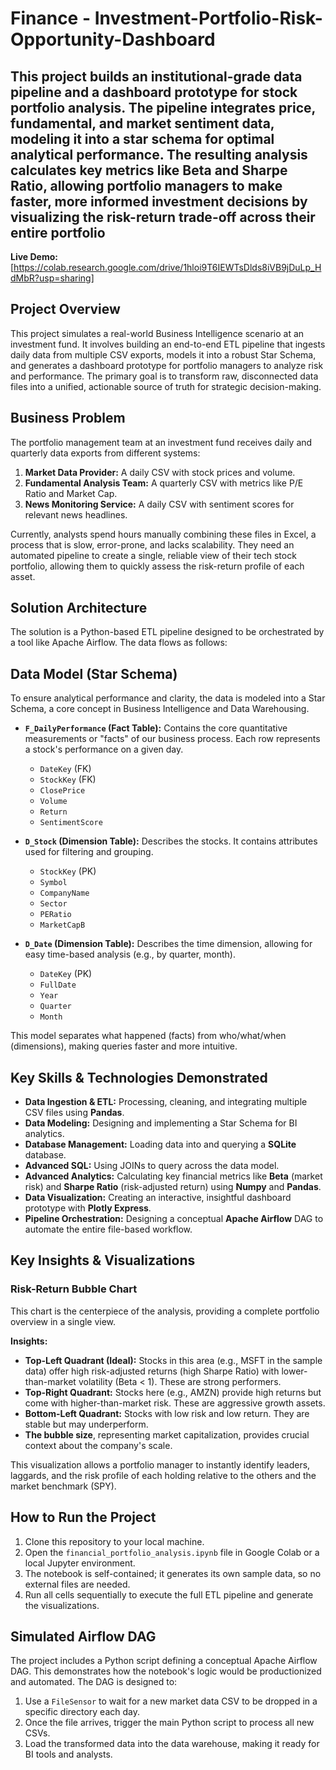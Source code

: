 # Finance - Investment-Portfolio-Risk-Opportunity-Dashboard
## This project builds an institutional-grade data pipeline and a dashboard prototype for stock portfolio analysis. The pipeline integrates price, fundamental, and market sentiment data, modeling it into a star schema for optimal analytical performance. The resulting analysis calculates key metrics like Beta and Sharpe Ratio, allowing portfolio managers to make faster, more informed investment decisions by visualizing the risk-return trade-off across their entire portfolio

**Live Demo:** [https://colab.research.google.com/drive/1hloi9T6IEWTsDlds8iVB9jDuLp_HdMbR?usp=sharing]

## Project Overview

This project simulates a real-world Business Intelligence scenario at an investment fund. It involves building an end-to-end ETL pipeline that ingests daily data from multiple CSV exports, models it into a robust Star Schema, and generates a dashboard prototype for portfolio managers to analyze risk and performance. The primary goal is to transform raw, disconnected data files into a unified, actionable source of truth for strategic decision-making.

## Business Problem

The portfolio management team at an investment fund receives daily and quarterly data exports from different systems:
1.  **Market Data Provider:** A daily CSV with stock prices and volume.
2.  **Fundamental Analysis Team:** A quarterly CSV with metrics like P/E Ratio and Market Cap.
3.  **News Monitoring Service:** A daily CSV with sentiment scores for relevant news headlines.

Currently, analysts spend hours manually combining these files in Excel, a process that is slow, error-prone, and lacks scalability. They need an automated pipeline to create a single, reliable view of their tech stock portfolio, allowing them to quickly assess the risk-return profile of each asset.

## Solution Architecture

The solution is a Python-based ETL pipeline designed to be orchestrated by a tool like Apache Airflow. The data flows as follows:

## Data Model (Star Schema)

To ensure analytical performance and clarity, the data is modeled into a Star Schema, a core concept in Business Intelligence and Data Warehousing.

*   **`F_DailyPerformance` (Fact Table):** Contains the core quantitative measurements or "facts" of our business process. Each row represents a stock's performance on a given day.
    *   `DateKey` (FK)
    *   `StockKey` (FK)
    *   `ClosePrice`
    *   `Volume`
    *   `Return`
    *   `SentimentScore`

*   **`D_Stock` (Dimension Table):** Describes the stocks. It contains attributes used for filtering and grouping.
    *   `StockKey` (PK)
    *   `Symbol`
    *   `CompanyName`
    *   `Sector`
    *   `PERatio`
    *   `MarketCapB`

*   **`D_Date` (Dimension Table):** Describes the time dimension, allowing for easy time-based analysis (e.g., by quarter, month).
    *   `DateKey` (PK)
    *   `FullDate`
    *   `Year`
    *   `Quarter`
    *   `Month`

This model separates what happened (facts) from who/what/when (dimensions), making queries faster and more intuitive.

## Key Skills & Technologies Demonstrated

*   **Data Ingestion & ETL:** Processing, cleaning, and integrating multiple CSV files using **Pandas**.
*   **Data Modeling:** Designing and implementing a Star Schema for BI analytics.
*   **Database Management:** Loading data into and querying a **SQLite** database.
*   **Advanced SQL:** Using JOINs to query across the data model.
*   **Advanced Analytics:** Calculating key financial metrics like **Beta** (market risk) and **Sharpe Ratio** (risk-adjusted return) using **Numpy** and **Pandas**.
*   **Data Visualization:** Creating an interactive, insightful dashboard prototype with **Plotly Express**.
*   **Pipeline Orchestration:** Designing a conceptual **Apache Airflow** DAG to automate the entire file-based workflow.

## Key Insights & Visualizations

### Risk-Return Bubble Chart

This chart is the centerpiece of the analysis, providing a complete portfolio overview in a single view.

 <!-- Replace with a screenshot of your actual chart -->

**Insights:**

*   **Top-Left Quadrant (Ideal):** Stocks in this area (e.g., MSFT in the sample data) offer high risk-adjusted returns (high Sharpe Ratio) with lower-than-market volatility (Beta < 1). These are strong performers.
*   **Top-Right Quadrant:** Stocks here (e.g., AMZN) provide high returns but come with higher-than-market risk. These are aggressive growth assets.
*   **Bottom-Left Quadrant:** Stocks with low risk and low return. They are stable but may underperform.
*   **The bubble size**, representing market capitalization, provides crucial context about the company's scale.

This visualization allows a portfolio manager to instantly identify leaders, laggards, and the risk profile of each holding relative to the others and the market benchmark (SPY).

## How to Run the Project

1.  Clone this repository to your local machine.
2.  Open the `financial_portfolio_analysis.ipynb` file in Google Colab or a local Jupyter environment.
3.  The notebook is self-contained; it generates its own sample data, so no external files are needed.
4.  Run all cells sequentially to execute the full ETL pipeline and generate the visualizations.

## Simulated Airflow DAG

The project includes a Python script defining a conceptual Apache Airflow DAG. This demonstrates how the notebook's logic would be productionized and automated. The DAG is designed to:

1.  Use a `FileSensor` to wait for a new market data CSV to be dropped in a specific directory each day.
2.  Once the file arrives, trigger the main Python script to process all new CSVs.
3.  Load the transformed data into the data warehouse, making it ready for BI tools and analysts.
